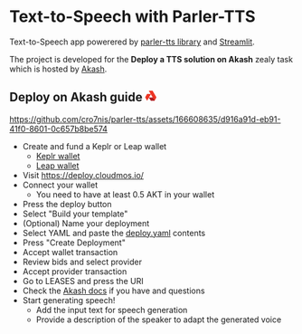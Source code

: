 # Text-to-Speech with Parler-TTS
Text-to-Speech app powerered by [parler-tts library](https://github.com/huggingface/parler-tts) and [Streamlit](https://streamlit.io/).

The project is developed for the **Deploy a TTS solution on Akash** zealy task which is hosted by [Akash](https://zealy.io/cw/akashnetwork/questboard).

## Deploy on Akash guide <img src="./assets/akash-logo.png" alt="drawing" width=20 height=20/> 



https://github.com/cro7nis/parler-tts/assets/166608635/d916a91d-eb91-41f0-8601-0c657b8be574



- Create and fund a Keplr or Leap wallet
  - [Keplr wallet](https://akash.network/docs/getting-started/token-and-wallets/#keplr-wallet)
  - [Leap wallet](https://akash.network/docs/getting-started/token-and-wallets/#leap-cosmos-wallet)
- Visit https://deploy.cloudmos.io/
- Connect your wallet
  - You need to have at least 0.5 AKT in your wallet
- Press the deploy button
- Select "Build your template"
- (Optional) Name your deployment
- Select YAML and paste the [deploy.yaml](deploy.yaml) contents
- Press "Create Deployment"
- Accept wallet transaction
- Review bids and select provider
- Accept provider transaction
- Go to LEASES and press the URI
- Check the [Akash docs](https://akash.network/docs/deployments/cloudmos-deploy/) if you have and questions
- Start generating speech!
  - Add the input text for speech generation
  - Provide a description of the speaker to adapt the generated voice
